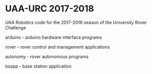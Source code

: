 # UAA-URC 2017-2018

UAA Robotics code for the 2017-2018 season of the University Rover Challenge

arduino - arduino hardware interface programs

rover - rover control and management applications

autonomy - rover autonomous programs

bsapp - base station application
